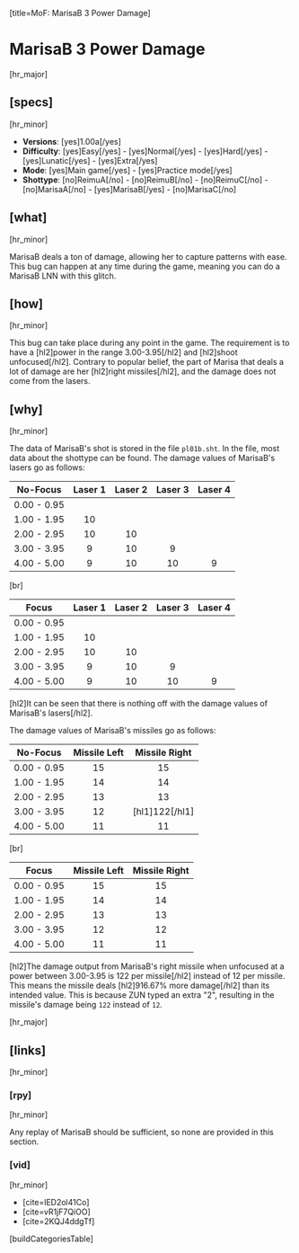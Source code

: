 [title=MoF: MarisaB 3 Power Damage]
# MarisaB 3 Power Damage
[hr_major]

## [specs]
[hr_minor]  

* **Versions**: [yes]1.00a[/yes] 
* **Difficulty**: [yes]Easy[/yes] - [yes]Normal[/yes] - [yes]Hard[/yes] - [yes]Lunatic[/yes] - [yes]Extra[/yes]
* **Mode**: [yes]Main game[/yes] - [yes]Practice mode[/yes]
* **Shottype**: [no]ReimuA[/no] - [no]ReimuB[/no] - [no]ReimuC[/no] - [no]MarisaA[/no] - [yes]MarisaB[/yes] - [no]MarisaC[/no]

## [what]
[hr_minor]

MarisaB deals a ton of damage, allowing her to capture patterns with ease. This bug can happen at any time during the game, meaning you can do a MarisaB LNN with this glitch.

## [how]
[hr_minor]

This bug can take place during any point in the game. The requirement is to have a [hl2]power in the range 3.00-3.95[/hl2] and [hl2]shoot unfocused[/hl2]. Contrary to popular belief, the part of Marisa that deals a lot of damage are her [hl2]right missiles[/hl2], and the damage does not come from the lasers. 

## [why]
[hr_minor]

The data of MarisaB's shot is stored in the file ``pl01b.sht``. In the file, most data about the shottype can be found. The damage values of MarisaB's lasers go as follows:

|   No-Focus  | Laser 1 | Laser 2 | Laser 3 | Laser 4 |
|:-----------:|:-------:|:-------:|:-------:|:-------:|
| 0.00 - 0.95 |         |         |         |         |
| 1.00 - 1.95 |    10   |         |         |         |
| 2.00 - 2.95 |    10   |    10   |         |         |
| 3.00 - 3.95 |    9    |    10   |    9    |         |
| 4.00 - 5.00 |    9    |    10   |    10   |    9    |

[br]

|    Focus    | Laser 1 | Laser 2 | Laser 3 | Laser 4 |
|:-----------:|:-------:|:-------:|:-------:|:-------:|
| 0.00 - 0.95 |         |         |         |         |
| 1.00 - 1.95 |    10   |         |         |         |
| 2.00 - 2.95 |    10   |    10   |         |         |
| 3.00 - 3.95 |    9    |    10   |    9    |         |
| 4.00 - 5.00 |    9    |    10   |    10   |    9    |

[hl2]It can be seen that there is nothing off with the damage values of MarisaB's lasers[/hl2].

The damage values of MarisaB's missiles go as follows:

|   No-Focus  | Missile Left | Missile Right |
|:-----------:|:------------:|:-------------:|             
| 0.00 - 0.95 |      15      |      15       |           
| 1.00 - 1.95 |      14      |      14       |           
| 2.00 - 2.95 |      13      |      13       |             
| 3.00 - 3.95 |      12      |[hl1]122[/hl1] |            
| 4.00 - 5.00 |      11      |      11       |             

[br]

|     Focus     | Missile Left | Missile Right|
|:-------------:|:------------:|:------------:|
|  0.00 - 0.95  |      15      |      15      |
|  1.00 - 1.95  |      14      |      14      |
|  2.00 - 2.95  |      13      |      13      |
|  3.00 - 3.95  |      12      |      12      |
|  4.00 - 5.00  |      11      |      11      |

[hl2]The damage output from MarisaB's right missile when unfocused at a power between 3.00-3.95 is 122 per missile[/hl2] instead of 12 per missile. This means the missile deals [hl2]916.67% more damage[/hl2] than its intended value. This is because ZUN typed an extra "2", resulting in the missile's damage being ``122`` instead of ``12``.

[hr_major]
## [links]
[hr_minor]
### [rpy]
[hr_minor]

Any replay of MarisaB should be sufficient, so none are provided in this section.

### [vid]
[hr_minor]

+ [cite=lED2ol41Co]
+ [cite=vR1jF7QiOO]
+ [cite=2KQJ4ddgTf]

[buildCategoriesTable]